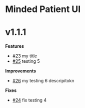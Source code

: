 # Minded Patient UI

# v1.1.1

**Features**
- [#23](https://github.com/pabloVinicius/react-github-repositories/pull/23) my title
- [#25](https://github.com/pabloVinicius/react-github-repositories/pull/25) testing 5

**Improvements**
- [#26](https://github.com/pabloVinicius/react-github-repositories/pull/26) my testing 6 descripitokn

**Fixes**
- [#24](https://github.com/pabloVinicius/react-github-repositories/pull/24) fix testing 4
